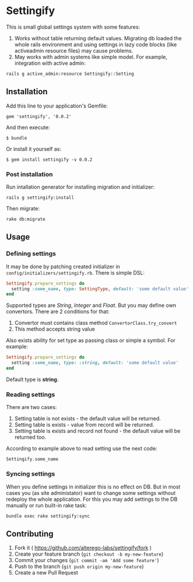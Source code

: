 # Settingify

This is small global settings system with some features:

1. Works without table returning default values. Migrating db loaded the whole rails environment
   and using settings in lazy code blocks (like activeadmin resource
   files) may cause problems.
2. May works with admin systems like simple model. For example,
   integration with active admin:

```
rails g active_admin:resource Settingify::Setting
```

## Installation

Add this line to your application's Gemfile:

    gem 'settingify', '0.0.2'

And then execute:

    $ bundle

Or install it yourself as:

    $ gem install settingify -v 0.0.2

### Post installation

Run intallation generator for installing migration and initializer:

```
rails g settingify:install
```

Then migrate:

```
rake db:migrate
```

## Usage

### Defining settings

It may be done by patching created initializer in
`config/initializers/settingify.rb`. There is simple DSL:

```ruby
Settingify.prepare_settings do
  setting :some_name, type: SettingType, default: 'some default value'
end
```

Supported types are _String_, _Integer_ and _Float_. But you may define own
convertors. There are 2 conditions for that:

1. Convertor must contains class method `ConvertorClass.try_convert`
2. This method accepts string value

Also exists ability for set type as passing class or simple a symbol.
For example:

```ruby
Settingify.prepare_settings do
  setting :some_name, type: :string, default: 'some default value'
end
```

Default type is __string__.

### Reading settings

There are two cases:

1. Setting table is not exists - the default value will be returned.
2. Setting table is exists - value from record will be returned.
3. Setting table is exists and record not found - the default value will
   be returned too.

According to example above to read setting use the next code:

```
Settingify.some_name
```

### Syncing settings

When you define settings in initializer this is no effect on DB. But in
most cases you (as site administator) want to change some settings
without redeploy the whole application. For this you may add settings to
the DB manually or run built-in rake task:

```
bundle exec rake settingify:sync
```

## Contributing

1. Fork it ( https://github.com/alterego-labs/settingify/fork )
2. Create your feature branch (`git checkout -b my-new-feature`)
3. Commit your changes (`git commit -am 'Add some feature'`)
4. Push to the branch (`git push origin my-new-feature`)
5. Create a new Pull Request
